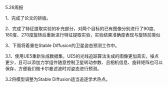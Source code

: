 5.26周报

1、完成了论文的排版。

2、完成了特征提取实验的补充部分，对两个目标的已有图像分别进行了90度、180度、270度旋转后重新进行特征提取实验，实验结果准确度表现与旋转前类似

3、下周将着重在Stable Diffusion的卫星姿态预测工作中。

3.1、使用UE5重新生成数据集，UE5的光线追踪算法生成的图像更加真实，噪点更少，且可以添加力学组件随意控制卫星转动参数、且相机信息、旋转矩阵也可以保存，方便我们做卡尔曼滤波时对姿态进行预测。

3.2将模型调整为Stable Diffusion适当追逐学术热点。
